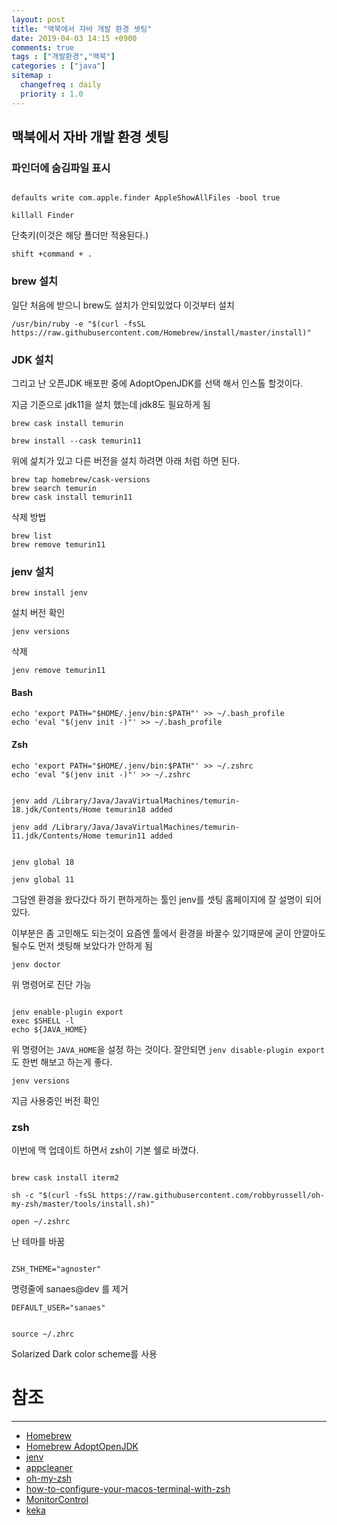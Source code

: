 ```yaml
---
layout: post
title: "맥북에서 자바 개발 환경 셋팅"
date: 2019-04-03 14:15 +0900
comments: true
tags : ["개발환경","맥북"]
categories : ["java"]
sitemap :
  changefreq : daily
  priority : 1.0
---
```


## 맥북에서 자바 개발 환경 셋팅

### 파인더에 숨김파일 표시

```

defaults write com.apple.finder AppleShowAllFiles -bool true

killall Finder

```

단축키(이것은 해당 폴더만 적용된다.)

```
shift +command + .
```

### brew 설치

일단 처음에 받으니 brew도 설치가 안되있었다 이것부터 설치

```
/usr/bin/ruby -e "$(curl -fsSL https://raw.githubusercontent.com/Homebrew/install/master/install)"
```

### JDK 설치

그리고 난 오픈JDK 배포판 중에 AdoptOpenJDK를 선택 해서 인스톨 할것이다.

지금 기준으로 jdk11을 설치 했는데 jdk8도 필요하게 됨

```
brew cask install temurin

brew install --cask temurin11

```

위에 섩치가 있고 다른 버전을 설치 하려면 아래 처럼 하면 된다.

```
brew tap homebrew/cask-versions
brew search temurin
brew cask install temurin11
```

삭제 방법

```
brew list
brew remove temurin11
```

### jenv 설치

```
brew install jenv

```

설치 버전 확인
```
jenv versions
```

삭제
```
jenv remove temurin11

```

#### Bash

```
echo 'export PATH="$HOME/.jenv/bin:$PATH"' >> ~/.bash_profile
echo 'eval "$(jenv init -)"' >> ~/.bash_profile

```

#### Zsh

```
echo 'export PATH="$HOME/.jenv/bin:$PATH"' >> ~/.zshrc
echo 'eval "$(jenv init -)"' >> ~/.zshrc
```

```

jenv add /Library/Java/JavaVirtualMachines/temurin-18.jdk/Contents/Home temurin18 added

jenv add /Library/Java/JavaVirtualMachines/temurin-11.jdk/Contents/Home temurin11 added

```

```

jenv global 18

jenv global 11

```

그담엔 환경을 왔다갔다 하기 편하게하는 툴인 jenv를 셋팅 홈페이지에 잘 설명이 되어 있다.

이부분은 좀 고민해도 되는것이 요즘엔 툴에서 환경을 바꿀수 있기때문에 굳이 안깔아도 될수도 먼저 셋팅해 보았다가 안하게 됨

```
jenv doctor
```
위 명령어로 진단 가능

```

jenv enable-plugin export
exec $SHELL -l
echo ${JAVA_HOME}
```
위 명령어는 `JAVA_HOME`을 설정 하는 것이다. 잘안되면 `jenv disable-plugin export` 도 한번 해보고 하는게 좋다.


```
jenv versions
```
지금 사용중인 버전 확인

### zsh

이번에 맥 업데이트 하면서 zsh이 기본 쉘로 바꼈다.

```

brew cask install iterm2

sh -c "$(curl -fsSL https://raw.githubusercontent.com/robbyrussell/oh-my-zsh/master/tools/install.sh)"

open ~/.zshrc

```
난 테마를 바꿈

```

ZSH_THEME="agnoster"

```

명령줄에 sanaes@dev 를 제거 

```
DEFAULT_USER="sanaes"
```


```

source ~/.zhrc

```

Solarized Dark color scheme를 사용


# 참조
-----
* [Homebrew](https://brew.sh/)
* [Homebrew AdoptOpenJDK](https://github.com/AdoptOpenJDK/homebrew-openjdk)
* [jenv](http://www.jenv.be/)
* [appcleaner](https://freemacsoft.net/appcleaner/)
* [oh-my-zsh](https://github.com/robbyrussell/oh-my-zsh/wiki/Themes)
* [how-to-configure-your-macos-terminal-with-zsh](https://www.freecodecamp.org/news/how-to-configure-your-macos-terminal-with-zsh-like-a-pro-c0ab3f3c1156/)
* [MonitorControl](https://github.com/MonitorControl/MonitorControl)
* [keka](https://www.keka.io)
